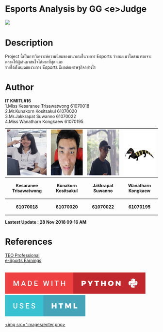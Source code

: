 # Esports Analysis by GG \<e>Judge
![](images/esports.gif)

# Description
Project นี้เป็นการวิเคราะห์ความนิยมของแนวเกมในวงการ Esports ว่าเกมแนวใดสามารถเจาะตลาดให้ผู้เล่นมาสนใจได้มากที่สุด และ<br />รายได้ทั้งหมดของวงการ Esports มีผลต่อเศรษฐกิจอย่างไร

# Author
 <b>IT KMITL#16</b> <br />
 1.Miss Kesaranee Trisawatwong  61070018 <br />
 2.Mr.Kunakorn Kositsakul       61070020 <br />
 3.Mr.Jakkrapat Suwanno         61070022 <br />
 4.Miss Wanatharn Kongkaew      61070195 <br />
 
<center><table>
 <tr>
  <th><img src="images/great.jpg" height="150" width="130"></th>
  <th><img src="images/tank.jpg" height="150" width="150"></th>
  <th><img src="images/ong.jpg" height="150" width="150"></th>
  <th><img src="images/tawtun.jpg" height="150" width="150"></th>
 </tr>
 <tr>
  <th><p align="center">Kesaranee Trisawatwong</p></th> 
  <th><p align="center">Kunakorn Kositsakul</p></th>
  <th><p align="center">Jakkrapat Suwanno</p></th>
  <th><p align="center">Wanatharn Kongkaew</p></th>
 </tr>
 <tr>
  <th><p align="center">61070018</p></th>
  <th><p align="center">61070020</p></th>
  <th><p align="center">61070022</p></th>
  <th><p align="center">61070195</p></th>
 </table></center>
 
<b>Lastest Update : 28 Nov 2018 09:16 AM</b>
<br />

# References
<a href=http://database.esportsobserver.com/>TEO Professional</a><br />
<a href=https://www.esportsearnings.com/>e-Sports Earnings</a>
<br />
<br />

<a href=https://forthebadge.com/><img src="images/made-with-python.svg"></a>&nbsp; &nbsp; &nbsp; &nbsp; &nbsp;<a href=https://forthebadge.com/><img src="images/uses-html.svg"></a>


<a href=web/test.html><img src="images/enter.png></a>
